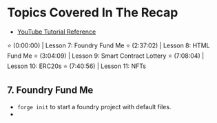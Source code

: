 # Topics Covered In The Recap
- [YouTube Tutorial Reference](https://www.youtube.com/watch?v=sas02qSFZ74)

⭐️ (0:00:00) | Lesson 7: Foundry Fund Me
⭐️ (2:37:02) | Lesson 8: HTML Fund Me
⭐️ (3:04:09) | Lesson 9: Smart Contract Lottery
⭐️ (7:08:04) | Lesson 10: ERC20s
⭐️ (7:40:56) | Lesson 11: NFTs

## 7. Foundry Fund Me
- `forge init` to start a foundry project with default files.
- 